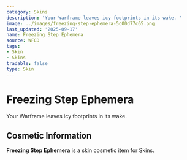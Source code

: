 ```yaml
---
category: Skins
description: 'Your Warframe leaves icy footprints in its wake. '
image: ../images/freezing-step-ephemera-5c00d77c65.png
last_updated: '2025-09-17'
name: Freezing Step Ephemera
source: WFCD
tags:
- Skin
- Skins
tradable: false
type: Skin
---
```


# Freezing Step Ephemera

Your Warframe leaves icy footprints in its wake. 

## Cosmetic Information

**Freezing Step Ephemera** is a skin cosmetic item for Skins.

